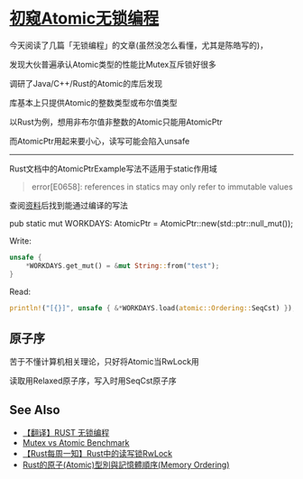 # [初窥Atomic无锁编程](/2020/06/atomic_lock_freedom.md)

今天阅读了几篇「无锁编程」的文章(虽然没怎么看懂，尤其是陈皓写的)，

发现大伙普遍承认Atomic类型的性能比Mutex互斥锁好很多

调研了Java/C++/Rust的Atomic的库后发现

库基本上只提供Atomic的整数类型或布尔值类型

以Rust为例，想用非布尔值非整数的Atomic只能用AtomicPtr

而AtomicPtr用起来要小心，读写可能会陷入unsafe

---

Rust文档中的AtomicPtrExample写法不适用于static作用域

> error[E0658]: references in statics may only refer to immutable values

查阅[资料](https://www.chainnews.com/articles/473753326604.htm)后找到能通过编译的写法

pub static mut WORKDAYS: AtomicPtr<String> = AtomicPtr::new(std::ptr::null_mut());

Write:

```rust
unsafe {
    *WORKDAYS.get_mut() = &mut String::from("test");
}
```

Read:

```rust
println!("[{}]", unsafe { &*WORKDAYS.load(atomic::Ordering::SeqCst) });
```

## 原子序

苦于不懂计算机相关理论，只好将Atomic当RwLock用

读取用Relaxed原子序，写入时用SeqCst原子序

## See Also

- [【翻译】RUST 无锁编程](https://www.chainnews.com/articles/473753326604.htm)
- [Mutex vs Atomic Benchmark](https://www.slideshare.net/mitsunorikomatsu/performance-comparison-of-mutex-rwlock-and-atomic-types-in-rust)
- [【Rust每周一知】Rust中的读写锁RwLock](https://rustcc.cn/article?id=2d51baa8-79e6-4761-adb5-fa2e60393319)
- [Rust的原子(Atomic)型別與記憶體順序(Memory Ordering)](https://magiclen.org/rust-atomic/)